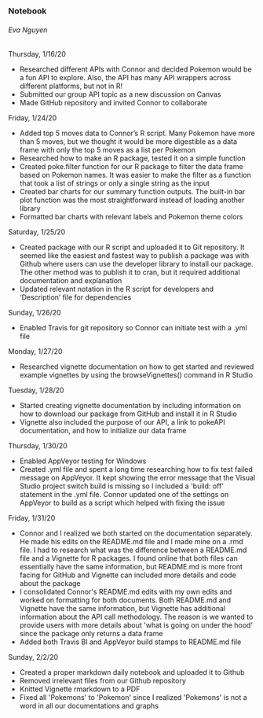 
### Notebook
###### Eva Nguyen

Thursday, 1/16/20
* Researched different APIs with Connor and decided Pokemon would be a fun API to explore. Also, the API has many API wrappers across different platforms, but not in R!
* Submitted our group API topic as a new discussion on Canvas
* Made GitHub repository and invited Connor to collaborate

Friday, 1/24/20
* Added top 5 moves data to Connor’s R script. Many Pokemon have more than 5 moves, but we thought it would be more digestible as a data frame with only the top 5 moves as a list per Pokemon
* Researched how to make an R package, tested it on a simple function
* Created poke.filter function for our R package to filter the data frame based on Pokemon names. It was easier to make the filter as a function that took a list of strings or only a single string as the input
* Created bar charts for our summary function outputs. The built-in bar plot function was the most straightforward instead of loading another library
* Formatted bar charts with relevant labels and Pokemon theme colors

Saturday, 1/25/20
* Created package with our R script and uploaded it to Git repository. It seemed like the easiest and fastest way to publish a package was with Github where users can use the developer library to install our package. The other method was to publish it to cran, but it required additional documentation and explanation
* Updated relevant notation in the R script for developers and ‘Description’ file for dependencies

Sunday, 1/26/20
* Enabled Travis for git repository so Connor can initiate test with a .yml file

Monday, 1/27/20
* Researched vignette documentation on how to get started and reviewed example vignettes by using the browseVignettes() command in R Studio

Tuesday, 1/28/20
* Started creating vignette documentation by including information on how to download our package from GitHub and install it in R Studio
* Vignette also included the purpose of our API, a link to pokeAPI documentation, and how to initialize our data frame

Thursday, 1/30/20
* Enabled AppVeyor testing for Windows
* Created .yml file and spent a long time researching how to fix test failed message on AppVeyor. It kept showing the error message that the Visual Studio project switch build is missing so I included a 'build: off' statement in the .yml file. Connor updated one of the settings on AppVeyor to build as a script which helped with fixing the issue


Friday, 1/31/20
* Connor and I realized we both started on the documentation separately. He made his edits on the README.md file and I made mine on a .rmd file. I had to research what was the difference between a README.md file and a Vignette for R packages. I found online that both files can essentially have the same information, but README.md is more front facing for GitHub and Vignette can included more details and code about the package
* I consolidated Connor's README.md edits with my own edits and worked on formatting for both documents. Both README.md and Vignette have the same information, but Vignette has additional information about the API call methodology. The reason is we wanted to provide users with more details about 'what is going on under the hood' since the package only returns a data frame
* Added both Travis BI and AppVeyor build stamps to README.md file

Sunday, 2/2/20
* Created a proper markdown daily notebook and uploaded it to Github
* Removed irrelevant files from our Github repository 
* Knitted Vignette rmarkdown to a PDF
* Fixed all 'Pokemons' to 'Pokemon' since I realized 'Pokemons' is not a word in all our documentations and graphs


